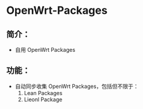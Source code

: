 # OpenWrt-Packages

## 简介：
- 自用 OpenWrt Packages

## 功能：
- 自动同步收集 OpenWrt Packages，包括但不限于： 
  1. Lean Packages
  2. Lieonl Package

